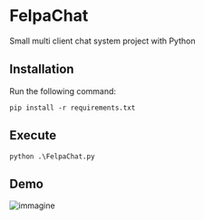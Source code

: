 # FelpaChat

Small multi client chat system project with Python

## Installation

Run the following command:

```
pip install -r requirements.txt
```

## Execute

```
python .\FelpaChat.py
```

## Demo

![immagine](https://user-images.githubusercontent.com/82824055/180242732-c1ba477a-88a8-4986-bb11-f73e91b4f302.png)
